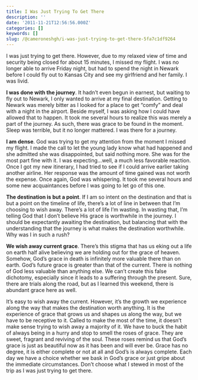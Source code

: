 ```yaml
---
title: I Was Just Trying To Get There
description: ''
date: '2011-11-21T12:56:56.000Z'
categories: []
keywords: []
slug: /@cameroneshgh/i-was-just-trying-to-get-there-5fa7c1df9264
---
```


I was just trying to get there. However, due to my relaxed view of time and security being closed for about 15 minutes, I missed my flight. I was no longer able to arrive Friday night, but had to spend the night in Newark before I could fly out to Kansas City and see my girlfriend and her family. I was livid.

**I was done with the journey**. It hadn’t even begun in earnest, but waiting to fly out to Newark, I only wanted to arrive at my final destination. Getting to Newark was merely bitter as I looked for a place to get “comfy” and deal with a night in the airport. Beside myself, I was asking how I could have allowed that to happen. It took me several hours to realize this was merely a part of the journey. As such, there was grace to be found in the moment. Sleep was terrible, but it no longer mattered. I was there for a journey.

**I am dense**. God was trying to get my attention from the moment I missed my flight. I made the call to let the young lady know what had happened and she admitted she was disappointed, but said nothing more. She was for the most part fine with it. I was expecting…well, a much less favorable reaction. Once I got my new itinerary, I had tried to see if I could arrive earlier taking another airline. Her response was the amount of time gained was not worth the expense. Once again, God was whispering. It took me several hours and some new acquaintances before I was going to let go of this one.

**The destination is but a point**. If I am so intent on the destination and that is but a point on the timeline of life, there’s a lot of line in between that I’m choosing to wish away. There’s a lot of life I’m wasting. In wasting that, I’m telling God that I don’t believe His grace is worthwhile in the journey. I should be expectantly awaiting the destination, but balancing that with the understanding that the journey is what makes the destination worthwhile. Why was I in such a rush?

**We wish away current grace**. There’s this stigma that has us eking out a life on earth half alive believing we are holding out for the grace of heaven. Somehow, God’s grace in death is infinitely more valuable there than on earth. God’s future grace is greater than that of the current. There is nothing of God less valuable than anything else. We can’t create this false dichotomy, especially since it leads to a suffering through the present. Sure, there are trials along the road, but as I learned this weekend, there is abundant grace here as well.

It’s easy to wish away the current. However, it’s the growth we experience along the way that makes the destination worth anything. It is the experience of grace that grows us and shapes us along the way, but we have to be receptive to it. Called to make the most of the time, it doesn’t make sense trying to wish away a majority of it. We have to buck the habit of always being in a hurry and stop to smell the roses of grace. They are sweet, fragrant and reviving of the soul. These roses remind us that God’s grace is just as beautiful now as it has been and will ever be. Grace has no degree, it is either complete or not at all and God’s is always complete. Each day we have a choice whether we bask in God’s grace or just gripe about the immediate circumstances. Don’t choose what I stewed in most of the trip as I was just trying to get there.